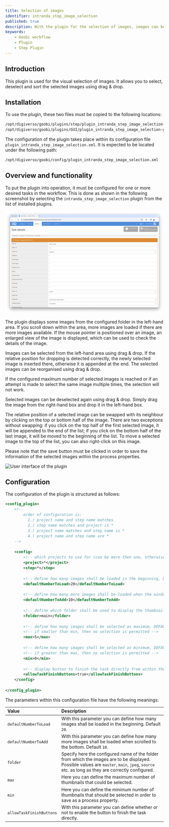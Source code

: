 ```yaml
---
title: Selection of images
identifier: intranda_step_image_selection
published: true
description: With the plugin for the selection of images, images can be visually selected.
keywords:
    - Goobi workflow
    - Plugin
    - Step Plugin
---
```

## Introduction
This plugin is used for the visual selection of images. It allows you to select, deselect and sort the selected images using drag & drop.


## Installation
To use the plugin, these two files must be copied to the following locations: ​

```bash
/opt/digiverso/goobi/plugins/step/plugin_intranda_step_image_selection-base.jar
/opt/digiverso/goobi/plugins/GUI/plugin_intranda_step_image_selection-gui.jar
```

​The configuration of the plugin takes place within its configuration file `plugin_intranda_step_image_selection.xml`. It is expected to be located under the following path: ​

```bash
/opt/digiverso/goobi/config/plugin_intranda_step_image_selection.xml
```

## Overview and functionality
​To put the plugin into operation, it must be configured for one or more desired tasks in the workflow. This is done as shown in the following screenshot by selecting the `intranda_step_image_selection` plugin from the list of installed plugins. ​​

![Assigning the plugin to a specific task](screen1_en.png)

The plugin displays some images from the configured folder in the left-hand area. If you scroll down within the area, more images are loaded if there are more images available. If the mouse pointer is positioned over an image, an enlarged view of the image is displayed, which can be used to check the details of the image.

Images can be selected from the left-hand area using drag & drop. If the relative position for dropping is detected correctly, the newly selected image is inserted there, otherwise it is appended at the end. The selected images can be reorganised using drag & drop.

If the configured maximum number of selected images is reached or if an attempt is made to select the same image multiple times, the selection will not work.

Selected images can be deselected again using drag & drop. Simply drag the image from the right-hand box and drop it in the left-hand box. 

The relative position of a selected image can be swapped with its neighbour by clicking on the top or bottom half of the image. There are two exceptions without swapping: if you click on the top half of the first selected image, it will be appended to the end of the list; if you click on the bottom half of the last image, it will be moved to the beginning of the list. To move a selected image to the top of the list, you can also right-click on this image.

Please note that the save button must be clicked in order to save the information of the selected images within the process properties. 

![User interface of the plugin](screen2_en.png)


## Configuration 
The configuration of the plugin is structured as follows: ​

```xml
<config_plugin>
    <!--
        order of configuration is:
          1.) project name and step name matches
          2.) step name matches and project is *
          3.) project name matches and step name is *
          4.) project name and step name are *
    -->
    
    <config>
        <!-- which projects to use for (can be more then one, otherwise use *) -->
        <project>*</project>
        <step>*</step>
        
        <!-- define how many images shall be loaded in the beginning, DEFAULT 20 -->
        <defaultNumberToLoad>20</defaultNumberToLoad>
        
        <!-- define how many more images shall be loaded when the window is scrolled to the bottom, DEFAULT 10 -->
        <defaultNumberToAdd>10</defaultNumberToAdd>
        
        <!-- define which folder shall be used to display the thumbnails, possible values are master | main | jpeg | source | ... -->
        <folder>main</folder>
        
        <!-- define how many images shall be selected as maximum, DEFAULT 5 -->
        <!-- if smaller than min, then no selection is permitted -->
        <max>5</max>
        
        <!-- define how many images shall be selected as minimum, DEFAULT 1 -->
        <!-- if greater than max, then no selection is permitted -->
        <min>0</min>
        
        <!-- display button to finish the task directly from within the entered plugin -->
        <allowTaskFinishButtons>true</allowTaskFinishButtons>
    </config>

</config_plugin>
```

The parameters within this configuration file have the following meanings: ​

| Value | Description |
| :--- | :--- |
| `defaultNumberToLoad` | With this parameter you can define how many images shall be loaded in the beginning. Default `20`. |
| `defaultNumberToAdd` | With this parameter you can define how many more images shall be loaded when scrolled to the bottom. Default `10`. |
| `folder` | Specify here the configured name of the folder from which the images are to be displayed. Possible values are `master`, `main`, `jpeg`, `source` etc. as long as they are correctly configured. |
| `max` | Here you can define the maximum number of thumbnails that could be selected. |
| `min` | Here you can define the minimum number of thumbnails that should be selected in order to save as a process property. |
| `allowTaskFinishButtons` | With this parameter you can define whether or not to enable the button to finish the task directly. |
